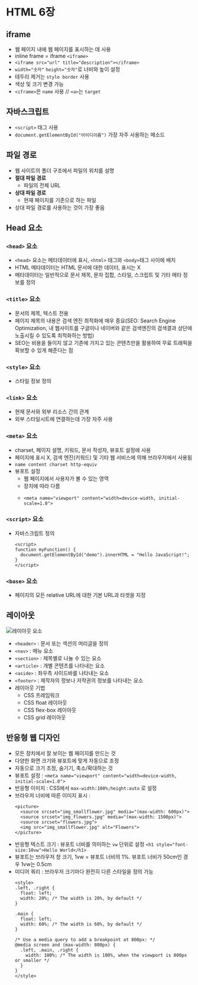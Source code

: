 # HTML 6장
## iframe
- 웹 페이지 내에 웹 페이지를 표시하는 데 사용
- inline frame = iframe `<iframe>`
- `<iframe src="url" title="description"></iframe>`
- `width="숫자"` `height="숫자"`로 너비와 높이 설정
- 테두리 제거는 `style border` 사용
- 색상 및 크기 변경 가능
- `<iframe>`은 `name` 사용 // `<a>`는 `target`

## 자바스크립트
- `<script>` 태그 사용
- `document.getElementById("아이디이름")` 가장 자주 사용하는 메소드

## 파일 경로
- 웹 사이트의 폴더 구조에서 파일의 위치를 설명
- **절대 파일 경로**
  + 파일의 전체 URL
- **상대 파일 경로**
  + 현재 페이지를 기준으로 하는 파일
- 상대 파일 경로를 사용하는 것이 가장 좋음

## Head 요소
### `<head>` 요소
- `<head>` 요소는 메타데이터에 표시, `<html>` 태그와 `<body>`태그 사이에 배치
- HTML 메타데이터는 HTML 문서에 대한 데이터, 표시는 X
- 메타데이터는 일반적으로 문서 제목, 문자 집합, 스타일, 스크립트 및 기타 메타 정보를 정의
### `<title>` 요소
- 문서의 제목, 텍스트 전용
- 페이지 제목의 내용은 검색 엔진 최적화에 매우 중요(SEO: Search Engine Optimization, 내 웹사이트를 구글이나 네이버와 같은 검색엔진의 검색결과 상단에 노출시킬 수 있도록 최적화하는 방법)
- SEO는 비용을 들이지 않고 기존에 가지고 있는 콘텐츠만을 활용하여 무료 트래픽을 확보할 수 있게 해준다는 점
### `<style>` 요소
- 스타일 정보 정의
### `<link>` 요소
- 현재 문서와 외부 리소스 간의 관계
- 외부 스타일시트에 연결하는데 가장 자주 사용
### `<meta>` 요소
- charset, 페이지 설명, 키워드, 문서 작성자, 뷰포트 설정에 사용
- 페이지에 표시 X, 검색 엔진(키워드) 및 기타 웹 서비스에 의해 브라우저에서 사용됨
- `name content charset http-equiv`
- 뷰포트 설정
  + 웹 페이지에서 사용자가 볼 수 있는 영역
  + 장치에 따라 다름
  + ```
    <meta name="viewport" content="width=device-width, initial-scale=1.0">
    ```
### `<script>` 요소
- 자바스크립트 정의
  ```
  <script>
  function myFunction() {
    document.getElementById("demo").innerHTML = "Hello JavaScript!";
  }
  </script>
  ```
### `<base>` 요소
- 페이지의 모든 relative URL에 대한 기본 URL과 타겟을 지정

## 레이아웃
![레이아웃 요소](https://www.w3schools.com/html/img_sem_elements.gif "레이아웃 요소")
- `<header>` : 문서 또는 섹션의 머리글을 정의
- `<nav>` : 메뉴 요소
- `<section>` : 제목별로 나눌 수 있는 요소
- `<article>` : 개별 콘텐츠를 나타내는 요소
- `<aside>` : 좌우측 사이드바를 나타내는 요소
- `<footer>` : 제작자의 정보나 저작권의 정보를 나타내는 요소
- 레이아웃 기법
  + CSS 프레임워크
  + CSS float 레이아웃
  + CSS flex-box 레이아웃
  + CSS grid 레이아웃

## 반응형 웹 디자인
- 모든 장치에서 잘 보이는 웹 페이지를 만드는 것
- 다양한 화면 크기와 뷰포트에 맞게 자동으로 조정
- 자동으로 크기 조정, 숨기기, 축소/확대하는 것
- 뷰포트 설정 : `<meta name="viewport" content="width=device-width, initial-scale=1.0">`
- 반응형 이미지 : CSS에서 `max-width:100%;height:auto` 로 설정
- 브라우저 너비에 따른 이미지 표시 :
  ```
  <picture>
    <source srcset="img_smallflower.jpg" media="(max-width: 600px)">
    <source srcset="img_flowers.jpg" media="(max-width: 1500px)">
    <source srcset="flowers.jpg">
    <img src="img_smallflower.jpg" alt="Flowers">
  </picture>
  ```
- 반응형 텍스트 크기 : 뷰포트 너비를 의미하는 `vw` 단위로 설정 `<h1 style="font-size:10vw">Hello World</h1>`
- 뷰포트는 브라우저 창 크기, 1vw = 뷰포트 너비의 1%. 뷰포트 너비가 50cm인 경우 1vw는 0.5cm
- 미디어 쿼리 : 브라우저 크기마다 완전히 다른 스타일을 정의 가능
  ```
  <style>
  .left, .right {
    float: left;
    width: 20%; /* The width is 20%, by default */
  }
  
  .main {
    float: left;
    width: 60%; /* The width is 60%, by default */
  }
  
  /* Use a media query to add a breakpoint at 800px: */
  @media screen and (max-width: 800px) {
    .left, .main, .right {
      width: 100%; /* The width is 100%, when the viewport is 800px or smaller */
    }
  }
  </style>
  ```
